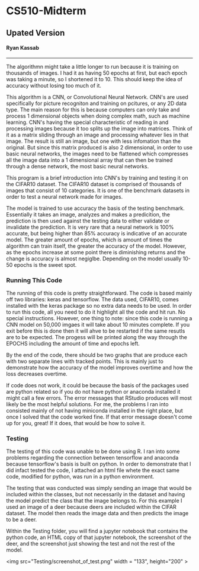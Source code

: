 # CS510-Midterm
## Upated Version
#### Ryan Kassab

---

The algorithmn might take a little longer to run because it is training on thousands of images. I had it as having 50 epochs at first, but each epoch was taking a minute, so I shortened it to 10. This should keep the idea of accuracy without losing too much of it. 

This algorithm is a CNN, or Convolutional Neural Network. CNN's are used specifically for picture recogniton and training on pcitures, or any 2D data type. The main reason for this is because computers can only take and process 1 dimensional objects when doing complex math, such as machine learning. 
CNN's having the special characteristic of reading in and processing images because it too splits up the image into matrices. Think of it as a matrix sliding through an image and processing whatever lies in that image. The result is still an image, but one with less infomation than the original. 
But since this matrix produced is also 2 dimensional, in order to use basic neural networks, the images need to be flattened which compresses all the image data into a 1 dimensional array that can then be trained through a dense network, the most basic neural networks. 

This program is a brief introduction into CNN's by training and testing it on the CIFAR10 dataset. The CIFAR10 dataset is comprised of thousands of images that consist of 10 categories. It is one of the benchmark datasets in order to test a neural network made for images. 

The model is trained to use accuracy the basis of the testing benchmark. Essentially it takes an image, analyzes and makes a predicition, the prediction is then used against the testing data to either validate or invalidate the prediction. It is very rare that a neural network is 100% accurate, but being higher than 85% accuracy is indicative of an accurate model. The greater amount of epochs, which is amount of times the algorithm can train itself, the greater the accuracy of the model. However, as the epochs increase at some point there is diminishing returns and the change is accuracy is almost negiglbe. Depending on the model usually 10-50 epochs is the sweet spot. 

### Running This Code

The running of this code is pretty straightforward. The code is based mainly off two libraries: keras and tensorflow. The data used, CIFAR10, comes installed with the keras package so no extra data needs to be used. 
In order to run this code, all you need to do it highlight all the code and hit run. No special instructions. 
However, one thing to note: since this code is running a CNN model on 50,000 imgaes it will take about 10 minutes complete. If you exit before this is done then it will ahve to be restarted if the same resutls are to be expected. The progess will be printed along the way through the EPOCHS including the amount of time and epochs left. 

By the end of the code, there should be two graphs that are produce each with two separate lines with tracked points. This is mainly just to demonstrate how the accuracy of the model improves overtime and how the loss decreases overtime. 

If code does not work, it could be because the basis of the packages used are python related so if you do not have python or anaconda installed it might call a few errors. The error messages that RStudio produces will most likely be the most helpful solutions. For me, the problems I ran into consisted mainly of not having miniconda installed in the right place, but once I solved that the code worked fine. If that error message doesn't come up for you, great! If it does, that would be how to solve it. 

### Testing 

The testing of this code was unable to be done using R. I ran into some problems regarding the connection between tensorflow and anaconda because tensorflow's basis is built on python. In order to demonstrate that I did infact tested the code, I attached an html file whete the exact same code, modified for python, was run in a python environment. 

The testing that was conducted was simply sending an image that would be included within the classes, but not necessarily in the dataset and having the model predict the class that the image belongs to. For this example I used an image of a deer because deers are included within the CIFAR dataset. The model then reads the image data and then predicts the image to be a deer. 

Within the Testing folder, you will find a jupyter notebook that contains the python code, an HTML copy of that jupyter notebook, the screenshot of the deer, and the screenshot just showing the test and not the rest of the model. 

<img src="Testing/screenshot_of_test.png"
   width = "133", height="200" >
